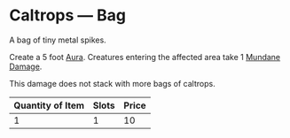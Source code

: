 # Caltrops — Bag

A bag of tiny metal spikes.

Create a 5 foot [Aura](../../../Magic/Spells/Areas%20of%20Effect/Aura.md). Creatures entering the affected area take 1 [Mundane Damage](../../../Game%20Procedures/Combat/Damage%20Types/Mundane%20Damage.md).

This damage does not stack with more bags of caltrops.

| Quantity of Item |  Slots | Price |
| ---------------- | ------ | ----- |
| 1                | 1      | 10    |
